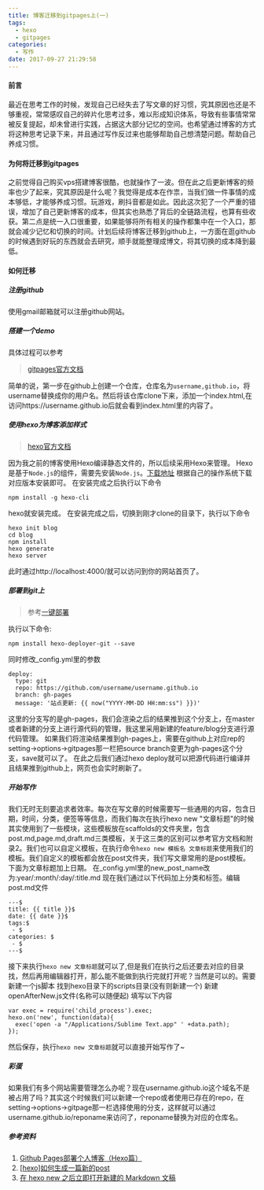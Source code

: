 ```yaml
---
title: 博客迁移到gitpages上(一)
tags:
  - hexo
  - gitpages
categories:
  - 写作
date: 2017-09-27 21:29:58
---
```

#### 前言

最近在思考工作的时候，发现自己已经失去了写文章的好习惯，究其原因也还是不够重视，常常感叹自己的碎片化思考过多，难以形成知识体系，导致有些事情常常被反复提起，却未曾进行实践，占据这大部分记忆的空间。也希望通过博客的方式将这种思考记录下来，并且通过写作反过来也能够帮助自己想清楚问题。帮助自己养成习惯。

#### 为何将迁移到gitpages

之前觉得自己购买vps搭建博客很酷，也就操作了一波。但在此之后更新博客的频率也少了起来，究其原因是什么呢？我觉得是成本在作祟，当我们做一件事情的成本够低，才能够养成习惯。玩游戏，刷抖音都是如此。因此这次犯了一个严重的错误，增加了自己更新博客的成本，但其实也熟悉了背后的全链路流程，也算有些收获。第二点是统一入口很重要，如果能够将所有相关的操作都集中在一个入口，那就会减少记忆和切换的时间。计划后续将博客迁移到github上，一方面在逛github的时候遇到好玩的东西就会去研究，顺手就能整理成博文，将其切换的成本降到最低。
<!--more-->

#### 如何迁移

##### 注册github

使用gmail邮箱就可以注册github网站。

##### 搭建一个demo
具体过程可以参考

>[gitpages官方文档](https://pages.github.com/)

简单的说，第一步在github上创建一个仓库，仓库名为`username,github.io`，将username替换成你的用户名。然后将该仓库clone下来，添加一个index.html,在访问https://username.github.io后就会看到index.html里的内容了。

##### 使用hexo为博客添加样式

>[hexo官方文档](https://hexo.io/zh-cn/)

因为我之前的博客使用Hexo编译静态文件的，所以后续采用Hexo来管理。
Hexo是基于`Node.js`的组件，需要先安装`Node.js`。[下载地址](https://nodejs.org/en/download/) 根据自己的操作系统下载对应版本安装即可。
在安装完成之后执行以下命令
```
npm install -g hexo-cli
```
hexo就安装完成。
在安装完成之后，切换到刚才clone的目录下，执行以下命令
```
hexo init blog
cd blog
npm install
hexo generate
hexo server
```
此时通过http://localhost:4000/就可以访问到你的网站首页了。
##### 部署到git上
> 参考[一键部署](https://hexo.io/zh-cn/docs/one-command-deployment)

执行以下命令:
```
npm install hexo-deployer-git --save
```
同时修改_config.yml里的参数
```
deploy:
  type: git
  repo: https://github.com/username/username.github.io
  branch: gh-pages
  message: '站点更新: {{ now("YYYY-MM-DD HH:mm:ss") }})'
```
这里的分支写的是gh-pages，我们会渲染之后的结果推到这个分支上，在master或者新建的分支上进行源代码的管理，我这里采用新建的feature/blog分支进行源代码管理。
如果我们将渲染结果推到gh-pages上，需要在github上对应rep的setting->options->gitpages那一栏把source branch变更为gh-pages这个分支，save就可以了。
在此之后我们通过hexo deploy就可以把源代码进行编译并且结果推到github上，网页也会实时刷新了。

##### 开始写作
我们无时无刻要追求者效率。每次在写文章的时候需要写一些通用的内容，包含日期，时间，分类，便签等等信息，而我们每次在执行hexo new "文章标题"的时候其实使用到了一些模块，这些模板放在scaffolds的文件夹里，包含post.md,page.md,draft.md三类模板，关于这三类的区别可以参考官方文档和附录2。我们也可以自定义模板，在执行命令`hexo new 模板名 文章标题`来使用我们的模板。我们自定义的模板都会放在post文件夹，我们写文章常用的是post模板。
下面为文章标题加上日期。
在_config.yml里的new_post_name改为:year/:month/:day/:title.md
现在我们通过以下代码加上分类和标签。编辑post.md文件
```
---$
title: {{ title }}$
date: {{ date }}$
tags:$
 - $
categories: $
 - $
---$
```
接下来执行`hexo new 文章标题`就可以了,但是我们在执行之后还要去对应的目录找，然后再用编辑器打开，那么能不能做到执行完就打开呢？当然是可以的。需要新建一个js脚本
找到hexo目录下的scripts目录(没有则新建一个)
新建openAfterNew.js文件(名称可以随便起)
填写以下内容
```
var exec = require('child_process').exec;
hexo.on('new', function(data){
  exec('open -a "/Applications/Sublime Text.app" ' +data.path);
});
```
然后保存，执行`hexo new 文章标题`就可以直接开始写作了~

##### 彩蛋

如果我们有多个网站需要管理怎么办呢？现在username.github.io这个域名不是被占用了吗？其实这个时候我们可以新建一个repo或者使用已存在的repo，在setting->options->gitpage那一栏选择使用的分支，这样就可以通过username.github.io/reponame来访问了，reponame替换为对应的仓库名。

##### 参考资料
1. [Github Pages部署个人博客（Hexo篇）](https://juejin.im/post/6844903590369181703)
2. [[hexo]如何生成一篇新的post](https://oakland.github.io/2016/05/02/hexo-%E5%A6%82%E4%BD%95%E7%94%9F%E6%88%90%E4%B8%80%E7%AF%87%E6%96%B0%E7%9A%84post/)
3. [在 hexo new 之后立即打开新建的 Markdown 文稿](https://liam.page/2015/05/01/open-editor-after-hexo-new-immediately/)